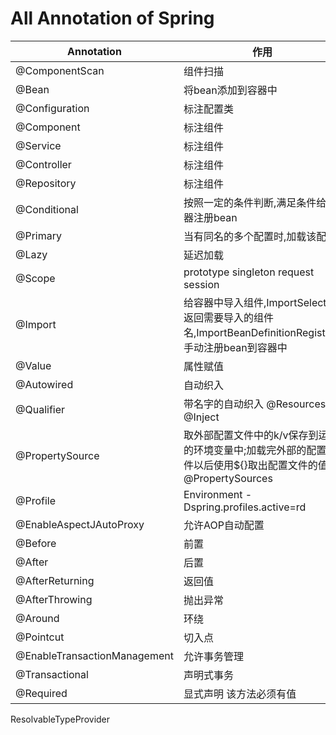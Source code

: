 # All Annotation of Spring

| Annotation                   | 作用                                                         |
| ---------------------------- | ------------------------------------------------------------ |
| @ComponentScan               | 组件扫描                                                     |
| @Bean                        | 将bean添加到容器中                                           |
| @Configuration               | 标注配置类                                                   |
| @Component                   | 标注组件                                                     |
| @Service                     | 标注组件                                                     |
| @Controller                  | 标注组件                                                     |
| @Repository                  | 标注组件                                                     |
| @Conditional                 | 按照一定的条件判断,满足条件给容器注册bean                    |
| @Primary                     | 当有同名的多个配置时,加载该配置                              |
| @Lazy                        | 延迟加载                                                     |
| @Scope                       | prototype singleton request session                          |
| @Import                      | 给容器中导入组件,ImportSelector:返回需要导入的组件名,ImportBeanDefinitionRegistrar:手动注册bean到容器中 |
| @Value                       | 属性赋值                                                     |
| @Autowired                   | 自动织入                                                     |
| @Qualifier                   | 带名字的自动织入 @Resources  @Inject                         |
| @PropertySource              | 取外部配置文件中的k/v保存到运行的环境变量中;加载完外部的配置文件以后使用${}取出配置文件的值 @PropertySources |
| @Profile                     | Environment -Dspring.profiles.active=rd                      |
| @EnableAspectJAutoProxy      | 允许AOP自动配置                                              |
| @Before                      | 前置                                                         |
| @After                       | 后置                                                         |
| @AfterReturning              | 返回值                                                       |
| @AfterThrowing               | 抛出异常                                                     |
| @Around                      | 环绕                                                         |
| @Pointcut                    | 切入点                                                       |
| @EnableTransactionManagement | 允许事务管理                                                 |
| @Transactional               | 声明式事务                                                   |
| @Required                    | 显式声明 该方法必须有值                                      |

ResolvableTypeProvider 